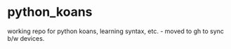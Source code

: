 # python_koans
working repo for python koans, learning syntax, etc. - moved to gh to sync b/w devices.
